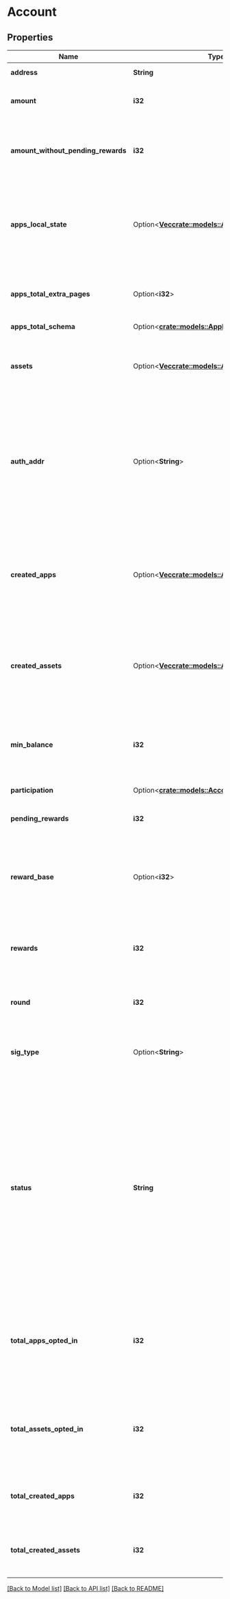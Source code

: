 # Account

## Properties

Name | Type | Description | Notes
------------ | ------------- | ------------- | -------------
**address** | **String** | the account public key | 
**amount** | **i32** | \\[algo\\] total number of MicroAlgos in the account | 
**amount_without_pending_rewards** | **i32** | specifies the amount of MicroAlgos in the account, without the pending rewards. | 
**apps_local_state** | Option<[**Vec<crate::models::ApplicationLocalState>**](ApplicationLocalState.md)> | \\[appl\\] applications local data stored in this account.  Note the raw object uses `map[int] -> AppLocalState` for this type. | [optional]
**apps_total_extra_pages** | Option<**i32**> | \\[teap\\] the sum of all extra application program pages for this account. | [optional]
**apps_total_schema** | Option<[**crate::models::ApplicationStateSchema**](ApplicationStateSchema.md)> |  | [optional]
**assets** | Option<[**Vec<crate::models::AssetHolding>**](AssetHolding.md)> | \\[asset\\] assets held by this account.  Note the raw object uses `map[int] -> AssetHolding` for this type. | [optional]
**auth_addr** | Option<**String**> | \\[spend\\] the address against which signing should be checked. If empty, the address of the current account is used. This field can be updated in any transaction by setting the RekeyTo field. | [optional]
**created_apps** | Option<[**Vec<crate::models::Application>**](Application.md)> | \\[appp\\] parameters of applications created by this account including app global data.  Note: the raw account uses `map[int] -> AppParams` for this type. | [optional]
**created_assets** | Option<[**Vec<crate::models::Asset>**](Asset.md)> | \\[apar\\] parameters of assets created by this account.  Note: the raw account uses `map[int] -> Asset` for this type. | [optional]
**min_balance** | **i32** | MicroAlgo balance required by the account.  The requirement grows based on asset and application usage. | 
**participation** | Option<[**crate::models::AccountParticipation**](AccountParticipation.md)> |  | [optional]
**pending_rewards** | **i32** | amount of MicroAlgos of pending rewards in this account. | 
**reward_base** | Option<**i32**> | \\[ebase\\] used as part of the rewards computation. Only applicable to accounts which are participating. | [optional]
**rewards** | **i32** | \\[ern\\] total rewards of MicroAlgos the account has received, including pending rewards. | 
**round** | **i32** | The round for which this information is relevant. | 
**sig_type** | Option<**String**> | Indicates what type of signature is used by this account, must be one of: * sig * msig * lsig | [optional]
**status** | **String** | \\[onl\\] delegation status of the account's MicroAlgos * Offline - indicates that the associated account is delegated. *  Online  - indicates that the associated account used as part of the delegation pool. *   NotParticipating - indicates that the associated account is neither a delegator nor a delegate. | 
**total_apps_opted_in** | **i32** | The count of all applications that have been opted in, equivalent to the count of application local data (AppLocalState objects) stored in this account. | 
**total_assets_opted_in** | **i32** | The count of all assets that have been opted in, equivalent to the count of AssetHolding objects held by this account. | 
**total_created_apps** | **i32** | The count of all apps (AppParams objects) created by this account. | 
**total_created_assets** | **i32** | The count of all assets (AssetParams objects) created by this account. | 

[[Back to Model list]](../README.md#documentation-for-models) [[Back to API list]](../README.md#documentation-for-api-endpoints) [[Back to README]](../README.md)


